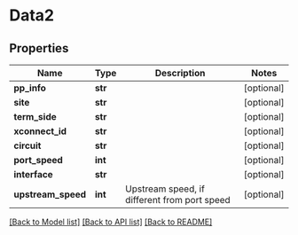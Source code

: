 # Data2

## Properties
Name | Type | Description | Notes
------------ | ------------- | ------------- | -------------
**pp_info** | **str** |  | [optional] 
**site** | **str** |  | [optional] 
**term_side** | **str** |  | [optional] 
**xconnect_id** | **str** |  | [optional] 
**circuit** | **str** |  | [optional] 
**port_speed** | **int** |  | [optional] 
**interface** | **str** |  | [optional] 
**upstream_speed** | **int** | Upstream speed, if different from port speed | [optional] 

[[Back to Model list]](../README.md#documentation-for-models) [[Back to API list]](../README.md#documentation-for-api-endpoints) [[Back to README]](../README.md)


